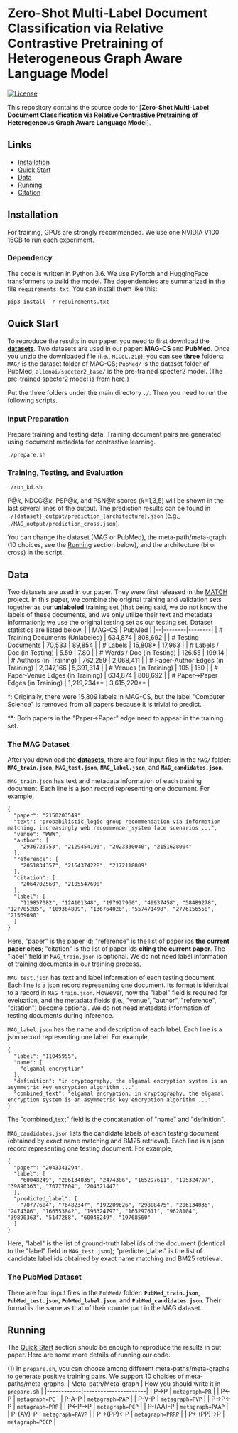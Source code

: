# Zero-Shot Multi-Label Document Classification via Relative Contrastive Pretraining of Heterogeneous Graph Aware Language Model

[![License](https://img.shields.io/badge/License-Apache_2.0-blue.svg)](https://opensource.org/licenses/Apache-2.0)

This repository contains the source code for [**Zero-Shot Multi-Label Document Classification via Relative Contrastive Pretraining of Heterogeneous Graph Aware Language Model**].

## Links

- [Installation](#installation)
- [Quick Start](#quick-start)
- [Data](#data)
- [Running](#running)
- [Citation](#citation)


## Installation
For training, GPUs are strongly recommended. We use one NVIDIA V100 16GB to run each experiment.

### Dependency
The code is written in Python 3.6. We use PyTorch and HuggingFace transformers to build the model. The dependencies are summarized in the file ```requirements.txt```. You can install them like this:
```
pip3 install -r requirements.txt
```

## Quick Start
To reproduce the results in our paper, you need to first download the [**datasets**](https://drive.google.com/file/d/1FD0ddpMmWMFDdk1SwbEZ3xy93b1NvbBz/view?usp=sharing). Two datasets are used in our paper: **MAG-CS** and **PubMed**. Once you unzip the downloaded file (i.e., ```MICoL.zip```), you can see **three** folders: ```MAG/``` is the dataset folder of MAG-CS; ```PubMed/``` is the dataset folder of PubMed; ```allenai/specter2_base/``` is the pre-trained specter2 model. (The pre-trained specter2 model is from [here](https://huggingface.co/allenai/specter2_base/tree/main).)

Put the three folders under the main directory ```./```. Then you need to run the following scripts. 

### Input Preparation
Prepare training and testing data. Training document pairs are generated using document metadata for contrastive learning.
```
./prepare.sh
```

### Training, Testing, and Evaluation
```
./run_kd.sh
```
P@_k_, NDCG@_k_, PSP@_k_, and PSN@_k_ scores (_k_=1,3,5) will be shown in the last several lines of the output. The prediction results can be found in ```./{dataset}_output/prediction_{architecture}.json``` (e.g., ```./MAG_output/prediction_cross.json```).

You can change the dataset (MAG or PubMed), the meta-path/meta-graph (10 choices, see the [Running](#running) section below), and the architecture (bi or cross) in the script.

## Data
Two datasets are used in our paper. They were first released in the [MATCH](https://github.com/yuzhimanhua/MATCH) project. In this paper, we combine the original training and validation sets together as our **unlabeled** training set (that being said, we do not know the labels of these documents, and we only utilize their text and metadata information); we use the original testing set as our testing set. Dataset statistics are listed below.
|  | MAG-CS | PubMed | 
|--|--------|--------|
| \# Training Documents (Unlabeled)   | 634,874   | 808,692   |
| \# Testing Documents                | 70,533    | 89,854    |
| \# Labels                           | 15,808\*  | 17,963    |
| \# Labels / Doc (in Testing)        | 5.59      | 7.80      |
| \# Words / Doc (in Testing)         | 126.55    | 199.14    |
| \# Authors (in Training)            | 762,259   | 2,068,411 |
| \# Paper-Author Edges (in Training) | 2,047,166 | 5,391,314 |
| \# Venues (in Training)             | 105       | 150       |
| \# Paper-Venue Edges (in Training)  | 634,874   | 808,692   |
| \# Paper->Paper Edges (in Training) | 1,219,234\*\* | 3,615,220\*\* |

\*: Originally, there were 15,809 labels in MAG-CS, but the label "Computer Science" is removed from all papers because it is trivial to predict.

\*\*: Both papers in the "Paper->Paper" edge need to appear in the training set.

### The MAG Dataset
After you download the [**datasets**](https://drive.google.com/file/d/1FD0ddpMmWMFDdk1SwbEZ3xy93b1NvbBz/view?usp=sharing), there are four input files in the ```MAG/``` folder: **```MAG_train.json```**, **```MAG_test.json```**, **```MAG_label.json```**, and **```MAG_candidates.json```**.

```MAG_train.json``` has text and metadata information of each training document. Each line is a json record representing one document. For example,
```
{
  "paper": "2150203549",
  "text": "probabilistic_logic group recommendation via information matching. increasingly web recommender_system face scenarios ...",
  "venue": "WWW",
  "author": [
    "2936723753", "2129454193", "2023330040", "2151628004"
  ],
  "reference": [
    "2051834357", "2164374228", "2172118809"
  ],
  "citation": [
    "2064702560", "2105547690"
  ],
  "label": [
    "119857082", "124101348", "197927960", "49937458", "58489278", "127705205", "109364899", "136764020", "557471498", "2776156558", "21569690"
  ]
}
```
Here, "paper" is the paper id; "reference" is the list of paper ids **the current paper cites**; "citation" is the list of paper ids **citing the current paper**. The "label" field in ```MAG_train.json``` is optional. We do not need label information of training documents in our training process.

```MAG_test.json``` has text and label information of each testing document. Each line is a json record representing one document. Its format is identical to a record in ```MAG_train.json```. However, now the "label" field is required for eveluation, and the metadata fields (i.e., "venue", "author", "reference", "citation") become optional. We do not need metadata information of testing documents during inference.

```MAG_label.json``` has the name and description of each label. Each line is a json record representing one label. For example,
```
{
  "label": "11045955",
  "name": [
    "elgamal encryption"
  ],
  "definition": "in cryptography, the elgamal encryption system is an asymmetric key encryption algorithm ...",
  "combined_text": "elgamal encryption. in cryptography, the elgamal encryption system is an asymmetric key encryption algorithm ..."
}
```
The "combined_text" field is the concatenation of "name" and "definition".

```MAG_candidates.json``` lists the candidate labels of each testing document (obtained by exact name matching and BM25 retrieval). Each line is a json record representing one testing document. For example,
```
{
  "paper": "2043341294",
  "label": [
    "60048249", "206134035", "2474386", "165297611", "195324797", "39890363", "70777604", "204321447"
  ],
  "predicted_label": [
    "70777604", "76482347", "192209626", "29808475", "206134035", "2474386", "166553842", "195324797", "165297611", "9628104", "39890363", "5147268", "60048249", "19768560"
  ]
}
```
Here, "label" is the list of ground-truth label ids of the document (identical to the "label" field in ```MAG_test.json```); "predicted_label" is the list of candidate label ids obtained by exact name matching and BM25 retrieval.

### The PubMed Dataset
There are four input files in the ```PubMed/``` folder: **```PubMed_train.json```**, **```PubMed_test.json```**, **```PubMed_label.json```**, and **```PubMed_candidates.json```**. Their format is the same as that of their counterpart in the MAG dataset.

## Running
The [Quick Start](#quick-start) section should be enough to reproduce the results in out paper. Here are some more details of running our code.

(1) In ```prepare.sh```, you can choose among different meta-paths/meta-graphs to generate positive training pairs. We support 10 choices of meta-paths/meta-graphs.
| Meta-path/Meta-graph | How you should write it in ```prepare.sh``` | 
|------------|----------------------|
| P->P       | ```metagraph=PR```   |
| P<-P       | ```metagraph=PC```   |
| P-A-P      | ```metagraph=PAP```  |
| P-V-P      | ```metagraph=PVP```  |
| P->P<-P    | ```metagraph=PRP```  |
| P<-P->P    | ```metagraph=PCP```  |
| P-(AA)-P   | ```metagraph=PAAP``` |
| P-(AV)-P   | ```metagraph=PAVP``` |
| P->(PP)<-P | ```metagraph=PRRP``` |
| P<-(PP)->P | ```metagraph=PCCP``` |


